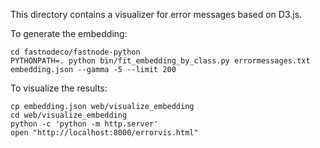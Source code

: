 This directory contains a visualizer for error messages based on D3.js.

To generate the embedding:

    cd fastnodeco/fastnode-python
    PYTHONPATH=. python bin/fit_embedding_by_class.py errormessages.txt embedding.json --gamma -5 --limit 200

To visualize the results:

    cp embedding.json web/visualize_embedding
    cd web/visualize_embedding
    python -c 'python -m http.server'
    open "http://localhost:8000/errorvis.html"


